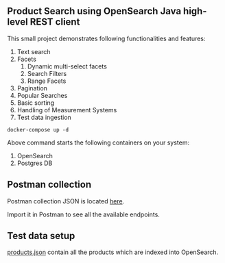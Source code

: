 ## Product Search using OpenSearch Java high-level REST client

This small project demonstrates following functionalities and features:

1. Text search
2. Facets
   1. Dynamic multi-select facets
   2. Search Filters
   3. Range Facets
3. Pagination
4. Popular Searches
5. Basic sorting
6. Handling of Measurement Systems
7. Test data ingestion

```shell
docker-compose up -d
```

Above command starts the following containers on your system:

1. OpenSearch
2. Postgres DB

## Postman collection

Postman collection JSON is located [here](./src/main/resources/product_catalog/postman_collection.json "Postman Collection").

Import it in Postman to see all the available endpoints.

## Test data setup

[products.json](./src/main/resources/products.json "Products") contain all the products which are indexed into OpenSearch.
